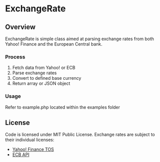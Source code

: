 # ExchangeRate

## Overview

ExchangeRate is simple class aimed at parsing exchange rates from both Yahoo! Finance and the European Central bank.

### Process

1. Fetch data from Yahoo! or ECB
2. Parse exchange rates
3. Convert to defined base currency
4. Return array or JSON object

### Usage

Refer to example.php located within the examples folder

## License

Code is licensed under MIT Public License. Exchange rates are subject to their individual licenses:
* [Yahoo! Finance TOS](http://finance.yahoo.com/badges/tos)
* [ECB API](http://www.ecb.int/stats/exchange/eurofxref/html/index.en.html)